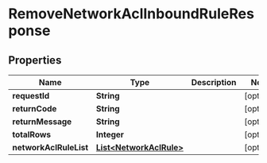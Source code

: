 
# RemoveNetworkAclInboundRuleResponse

## Properties
Name | Type | Description | Notes
------------ | ------------- | ------------- | -------------
**requestId** | **String** |  |  [optional]
**returnCode** | **String** |  |  [optional]
**returnMessage** | **String** |  |  [optional]
**totalRows** | **Integer** |  |  [optional]
**networkAclRuleList** | [**List&lt;NetworkAclRule&gt;**](NetworkAclRule.md) |  |  [optional]



